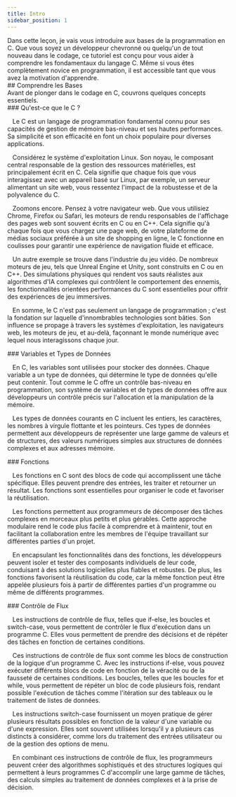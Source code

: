 ```yaml
---
title: Intro
sidebar_position: 1
---
```


<link href="https://fonts.cdnfonts.com/css/poppins" rel="stylesheet"/>
<div style={{ fontFamily: 'Poppins, sans-serif' }}>
    <div>
        Dans cette leçon, je vais vous introduire aux bases de la programmation en C. Que vous soyez un développeur chevronné ou quelqu'un de tout nouveau dans le codage, ce tutoriel est conçu pour vous aider à comprendre les fondamentaux du langage C. Même si vous êtes complètement novice en programmation, il est accessible tant que vous avez la motivation d'apprendre.
    </div>
    ## <span style={{ color: 'var(--md-secondary-title-color)' }}>Comprendre les Bases</span>
    <div>
        Avant de plonger dans le codage en C, couvrons quelques concepts essentiels.
    </div>
    ### <span style={{ color: 'var(--md-tertiary-title-color)' }}>Qu'est-ce que le C ?</span>
    <div>
        <p>
            &nbsp; &nbsp;Le C est un langage de programmation fondamental connu pour ses capacités de gestion de mémoire <span style={{ color: 'var(--md-basic-highlight)' }}>bas-niveau</span> et ses hautes performances. Sa simplicité et son efficacité en font un choix populaire pour diverses applications.
        </p>
    </div>
    <div>
        <p>
            &nbsp; &nbsp;Considérez le système d'exploitation Linux. Son noyau, le composant central responsable de la gestion des ressources matérielles, est principalement écrit en C. Cela signifie que chaque fois que vous interagissez avec un appareil basé sur Linux, par exemple, un serveur alimentant un site web, vous ressentez l'impact de la <span style={{ color: 'var(--md-basic-highlight)' }}>robustesse</span> et de la <span style={{ color: 'var(--md-basic-highlight)' }}>polyvalence</span> du C.
        </p>
    </div>
    <div>
        <p>
            &nbsp; &nbsp;Zoomons encore. Pensez à votre navigateur web. Que vous utilisiez Chrome, Firefox ou Safari, les moteurs de rendu responsables de l'affichage des pages web sont souvent écrits en C ou en C++. Cela signifie qu'à chaque fois que vous chargez une page web, de votre plateforme de médias sociaux préférée à un site de shopping en ligne, le C fonctionne en coulisses pour garantir une expérience de navigation <span style={{ color: 'var(--md-basic-highlight)' }}>fluide</span> et <span style={{ color: 'var(--md-basic-highlight)' }}>efficace</span>.
        </p>
    </div>
    <div>
        <p>
            &nbsp; &nbsp;Un autre exemple se trouve dans l'industrie du jeu vidéo. De nombreux moteurs de jeu, tels que Unreal Engine et Unity, sont construits en C ou en C++. Des <span style={{ color: 'var(--md-basic-highlight)' }}>simulations physiques</span> qui rendent vos sauts réalistes aux algorithmes d'IA complexes qui contrôlent le comportement des ennemis, les fonctionnalités orientées performances du C sont essentielles pour offrir des expériences de jeu <span style={{ color: 'var(--md-basic-highlight)' }}>immersives</span>.
        </p>
    </div>
    <div>
        <p>
            &nbsp; &nbsp;En somme, le C n'est pas seulement un langage de programmation ; c'est la fondation sur laquelle d'innombrables technologies sont bâties. Son influence se propage à travers les systèmes d'exploitation, les navigateurs web, les moteurs de jeu, et au-delà, façonnant le monde numérique avec lequel nous interagissons chaque jour.
        </p>
    </div>
    ### <span style={{ color: 'var(--md-tertiary-title-color)' }}>Variables et Types de Données</span>
    <div>
        <p>
            &nbsp; &nbsp;En C, les variables sont utilisées pour stocker des données. Chaque variable a un type de données, qui détermine le type de données qu'elle peut contenir. Tout comme le C offre un <span style={{ color: 'var(--md-basic-highlight)' }}>contrôle bas-niveau</span> en programmation, son système de variables et de types de données offre aux développeurs un contrôle précis sur l'allocation et la manipulation de la mémoire.
        </p>
    </div>
    <div>
        <p>
            &nbsp; &nbsp;Les types de données courants en C incluent les entiers, les caractères, les nombres à virgule flottante et les pointeurs. Ces types de données permettent aux développeurs de représenter une large gamme de valeurs et de structures, des valeurs numériques simples aux structures de données complexes et aux adresses mémoire.
        </p>
    </div>
    ### <span style={{ color: 'var(--md-tertiary-title-color)' }}>Fonctions</span>
    <div>
        <p>
            &nbsp; &nbsp;Les fonctions en C sont des blocs de code qui accomplissent une tâche spécifique. Elles peuvent prendre des entrées, les traiter et retourner un résultat. Les fonctions sont essentielles pour organiser le code et favoriser la réutilisation.
        </p>
        <p>
            &nbsp; &nbsp;Les fonctions permettent aux programmeurs de décomposer des tâches complexes en morceaux plus petits et plus gérables. Cette approche modulaire rend le code plus facile à comprendre et à maintenir, tout en facilitant la collaboration entre les membres de l'équipe travaillant sur différentes parties d'un projet.
        </p>
        <p>
            &nbsp; &nbsp;En encapsulant les fonctionnalités dans des fonctions, les développeurs peuvent isoler et tester des composants individuels de leur code, conduisant à des solutions logicielles plus fiables et robustes. De plus, les fonctions favorisent la réutilisation du code, car la même fonction peut être appelée plusieurs fois à partir de différentes parties d'un programme ou même de différents programmes.
        </p>
    </div>
    ### <span style={{ color: 'var(--md-tertiary-title-color)' }}>Contrôle de Flux</span>
    <div>
        <p>
            &nbsp; &nbsp;Les instructions de contrôle de flux, telles que if-else, les boucles et switch-case, vous permettent de contrôler le flux d'exécution dans un programme C. Elles vous permettent de prendre des décisions et de répéter des tâches en fonction de certaines conditions.
        </p>
        <p>
            &nbsp; &nbsp;Ces instructions de contrôle de flux sont comme les blocs de construction de la logique d'un programme C. Avec les instructions if-else, vous pouvez exécuter différents blocs de code en fonction de la véracité ou de la fausseté de certaines conditions. Les boucles, telles que les boucles for et while, vous permettent de répéter un bloc de code plusieurs fois, rendant possible l'exécution de tâches comme l'itération sur des tableaux ou le traitement de listes de données.
        </p>
        <p>
            &nbsp; &nbsp;Les instructions switch-case fournissent un moyen pratique de gérer plusieurs résultats possibles en fonction de la valeur d'une variable ou d'une expression. Elles sont souvent utilisées lorsqu'il y a plusieurs cas distincts à considérer, comme lors du traitement des entrées utilisateur ou de la gestion des options de menu.
        </p>
        <p>
            &nbsp; &nbsp;En combinant ces instructions de contrôle de flux, les programmeurs peuvent créer des algorithmes sophistiqués et des structures logiques qui permettent à leurs programmes C d'accomplir une large gamme de tâches, des calculs simples au traitement de données complexes et à la prise de décision.
        </p>
    </div>
</div>
